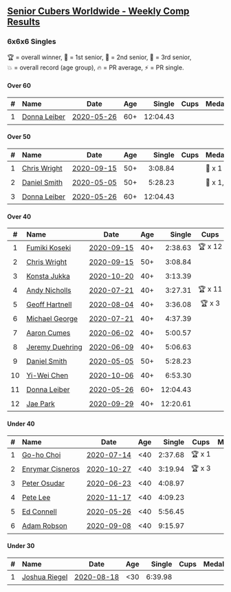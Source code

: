 <style>table {white-space: nowrap;}</style>

## [Senior Cubers Worldwide - Weekly Comp Results](/scw-comp/results/)
### 6x6x6 Singles

<span style="white-space: nowrap;">🏆 = overall winner</span>, <span style="white-space: nowrap;">🥇 = 1st senior</span>, <span style="white-space: nowrap;">🥈 = 2nd senior</span>, <span style="white-space: nowrap;">🥉 = 3rd senior</span>, <span style="white-space: nowrap;">💥 = overall record (age group)</span>, <span style="white-space: nowrap;">🔥 = PR average</span>, <span style="white-space: nowrap;">⚡ = PR single</span>.

#### Over 60

| # | Name | Date | Age | Single | Cups | Medals | Achievements | Video |
| :--: | :-- | :--: | :--: | --: | :--: | :-- | :-- | :-- |
| 1 | [Donna Leiber](../../persons/donna_leiber/666.md) | [2020-05-26](../../results/2020-05-26/666.md) | 60+ | 12:04.43 |  |  | 💥 x 3, ⚡ x 3 | [Desktop](https://www.facebook.com/events/637852836799991/permalink/640054709913137) / [Mobile](https://m.facebook.com/events/637852836799991?view=permalink&id=640054709913137) |

#### Over 50

| # | Name | Date | Age | Single | Cups | Medals | Achievements | Video |
| :--: | :-- | :--: | :--: | --: | :--: | :-- | :-- | :-- |
| 1 | [Chris Wright](../../persons/chris_wright/666.md) | [2020-09-15](../../results/2020-09-15/666.md) | 50+ | 3:08.84 |  | 🥈 x 1 | 💥 x 1, 🔥 x 1, ⚡ x 1 | [Desktop](https://www.facebook.com/christopher.wright.94617999/videos/10157647342012874) / [Mobile](https://m.facebook.com/christopher.wright.94617999/videos/10157647342012874) |
| 2 | [Daniel Smith](../../persons/daniel_smith/666.md) | [2020-05-05](../../results/2020-05-05/666.md) | 50+ | 5:28.23 |  | 🥈 x 1, 🥉 x 2 | 💥 x 1, 🔥 x 1, ⚡ x 1 | [Desktop](https://www.facebook.com/events/557526585195168/permalink/562187611395732) / [Mobile](https://m.facebook.com/events/557526585195168?view=permalink&id=562187611395732) |
| 3 | [Donna Leiber](../../persons/donna_leiber/666.md) | [2020-05-26](../../results/2020-05-26/666.md) | 60+ | 12:04.43 |  |  | 💥 x 3, ⚡ x 3 | [Desktop](https://www.facebook.com/events/637852836799991/permalink/640054709913137) / [Mobile](https://m.facebook.com/events/637852836799991?view=permalink&id=640054709913137) |

#### Over 40

| # | Name | Date | Age | Single | Cups | Medals | Achievements | Video |
| :--: | :-- | :--: | :--: | --: | :--: | :-- | :-- | :-- |
| 1 | [Fumiki Koseki](../../persons/fumiki_koseki/666.md) | [2020-09-15](../../results/2020-09-15/666.md) | 40+ | 2:38.63 | 🏆 x 12 | 🥇 x 12 | 💥 x 2, 🔥 x 2, ⚡ x 2 | [Desktop](https://www.facebook.com/events/655903882008117/permalink/659480474983791) / [Mobile](https://m.facebook.com/events/655903882008117?view=permalink&id=659480474983791) |
| 2 | [Chris Wright](../../persons/chris_wright/666.md) | [2020-09-15](../../results/2020-09-15/666.md) | 50+ | 3:08.84 |  | 🥈 x 1 | 💥 x 1, 🔥 x 1, ⚡ x 1 | [Desktop](https://www.facebook.com/christopher.wright.94617999/videos/10157647342012874) / [Mobile](https://m.facebook.com/christopher.wright.94617999/videos/10157647342012874) |
| 3 | [Konsta Jukka](../../persons/konsta_jukka/666.md) | [2020-10-20](../../results/2020-10-20/666.md) | 40+ | 3:13.39 |  | 🥇 x 1, 🥈 x 6 | 🔥 x 5, ⚡ x 4 | [Desktop](https://www.facebook.com/events/758279974902955/permalink/762043501193269) / [Mobile](https://m.facebook.com/events/758279974902955?view=permalink&id=762043501193269) |
| 4 | [Andy Nicholls](../../persons/andy_nicholls/666.md) | [2020-07-21](../../results/2020-07-21/666.md) | 40+ | 3:27.31 | 🏆 x 11 | 🥇 x 12, 🥈 x 1 | 💥 x 5, 🔥 x 2, ⚡ x 4 | [Desktop](https://www.facebook.com/events/3081159145282455/permalink/3081819258549777) / [Mobile](https://m.facebook.com/events/3081159145282455?view=permalink&id=3081819258549777) |
| 5 | [Geoff Hartnell](../../persons/geoff_hartnell/666.md) | [2020-08-04](../../results/2020-08-04/666.md) | 40+ | 3:36.08 | 🏆 x 3 | 🥇 x 5, 🥈 x 12, 🥉 x 1 | 🔥 x 4, ⚡ x 3 | [Desktop](https://www.facebook.com/events/770016233779888/permalink/771383613643150) / [Mobile](https://m.facebook.com/events/770016233779888?view=permalink&id=771383613643150) |
| 6 | [Michael George](../../persons/michael_george/666.md) | [2020-07-21](../../results/2020-07-21/666.md) | 40+ | 4:37.39 |  | 🥉 x 4 | ⚡ x 7 | [Desktop](https://www.facebook.com/michael.george.545/videos/10214016558128356) / [Mobile](https://m.facebook.com/michael.george.545/videos/10214016558128356) |
| 7 | [Aaron Cumes](../../persons/aaron_cumes/666.md) | [2020-06-02](../../results/2020-06-02/666.md) | 40+ | 5:00.57 |  | 🥈 x 1, 🥉 x 4 | ⚡ x 3 | [Desktop](https://www.facebook.com/events/573401076937046/permalink/574489523494868) / [Mobile](https://m.facebook.com/events/573401076937046?view=permalink&id=574489523494868) |
| 8 | [Jeremy Duehring](../../persons/jeremy_duehring/666.md) | [2020-06-09](../../results/2020-06-09/666.md) | 40+ | 5:06.63 |  | 🥉 x 1 | ⚡ x 2 | [Desktop](https://www.facebook.com/jeremy.duehring/videos/10160093205957846) / [Mobile](https://m.facebook.com/jeremy.duehring/videos/10160093205957846) |
| 9 | [Daniel Smith](../../persons/daniel_smith/666.md) | [2020-05-05](../../results/2020-05-05/666.md) | 50+ | 5:28.23 |  | 🥈 x 1, 🥉 x 2 | 💥 x 1, 🔥 x 1, ⚡ x 1 | [Desktop](https://www.facebook.com/events/557526585195168/permalink/562187611395732) / [Mobile](https://m.facebook.com/events/557526585195168?view=permalink&id=562187611395732) |
| 10 | [Yi-Wei Chen](../../persons/yi_wei_chen/666.md) | [2020-10-06](../../results/2020-10-06/666.md) | 40+ | 6:53.30 |  |  | ⚡ x 1 | [Desktop](https://www.facebook.com/events/2766581680255939/permalink/2769786429935464) / [Mobile](https://m.facebook.com/events/2766581680255939?view=permalink&id=2769786429935464) |
| 11 | [Donna Leiber](../../persons/donna_leiber/666.md) | [2020-05-26](../../results/2020-05-26/666.md) | 60+ | 12:04.43 |  |  | 💥 x 3, ⚡ x 3 | [Desktop](https://www.facebook.com/events/637852836799991/permalink/640054709913137) / [Mobile](https://m.facebook.com/events/637852836799991?view=permalink&id=640054709913137) |
| 12 | [Jae Park](../../persons/jae_park/666.md) | [2020-09-29](../../results/2020-09-29/666.md) | 40+ | 12:20.61 |  | 🥈 x 1 | ⚡ x 1 | [Desktop](https://www.facebook.com/events/427181104911253/permalink/430448351251195) / [Mobile](https://m.facebook.com/events/427181104911253?view=permalink&id=430448351251195) |

#### Under 40

| # | Name | Date | Age | Single | Cups | Medals | Achievements | Video |
| :--: | :-- | :--: | :--: | --: | :--: | :-- | :-- | :-- |
| 1 | [Go-ho Choi](../../persons/go_ho_choi/666.md) | [2020-07-14](../../results/2020-07-14/666.md) | <40 | 2:37.68 | 🏆 x 1 |  | 💥 x 1, 🔥 x 1, ⚡ x 1 | [Desktop](https://www.facebook.com/events/2729568740635198/permalink/2730916483833757) / [Mobile](https://m.facebook.com/events/2729568740635198?view=permalink&id=2730916483833757) |
| 2 | [Enrymar Cisneros](../../persons/enrymar_cisneros/666.md) | [2020-10-27](../../results/2020-10-27/666.md) | <40 | 3:19.94 | 🏆 x 3 |  | 🔥 x 5, ⚡ x 5 | [Desktop](https://www.facebook.com/events/1621959871298390/permalink/1628704757290568) / [Mobile](https://m.facebook.com/events/1621959871298390?view=permalink&id=1628704757290568) |
| 3 | [Peter Osudar](../../persons/peter_osudar/666.md) | [2020-06-23](../../results/2020-06-23/666.md) | <40 | 4:08.97 |  |  | 🔥 x 1, ⚡ x 1 | [Desktop](https://www.facebook.com/events/268636114456043/permalink/276193687033619) / [Mobile](https://m.facebook.com/events/268636114456043?view=permalink&id=276193687033619) |
| 4 | [Pete Lee](../../persons/pete_lee/666.md) | [2020-11-17](../../results/2020-11-17/666.md) | <40 | 4:09.23 |  |  | 🔥 x 4, ⚡ x 6 | [Desktop](https://www.facebook.com/events/385577379164063/permalink/386924259029375) / [Mobile](https://m.facebook.com/events/385577379164063?view=permalink&id=386924259029375) |
| 5 | [Ed Connell](../../persons/ed_connell/666.md) | [2020-05-26](../../results/2020-05-26/666.md) | <40 | 5:56.45 |  |  | ⚡ x 1 | [Desktop](https://www.facebook.com/events/637852836799991/permalink/640361549882453) / [Mobile](https://m.facebook.com/events/637852836799991?view=permalink&id=640361549882453) |
| 6 | [Adam Robson](../../persons/adam_robson/666.md) | [2020-09-08](../../results/2020-09-08/666.md) | <40 | 9:15.97 |  |  | ⚡ x 1 | [Desktop](https://www.facebook.com/100005428097972/videos/1462603357263920) / [Mobile](https://m.facebook.com/100005428097972/videos/1462603357263920) |

#### Under 30

| # | Name | Date | Age | Single | Cups | Medals | Achievements | Video |
| :--: | :-- | :--: | :--: | --: | :--: | :-- | :-- | :-- |
| 1 | [Joshua Riegel](../../persons/joshua_riegel/666.md) | [2020-08-18](../../results/2020-08-18/666.md) | <30 | 6:39.98 |  |  | ⚡ x 2 | [Desktop](https://www.facebook.com/events/3231806576868309/permalink/3239500212765612) / [Mobile](https://m.facebook.com/events/3231806576868309?view=permalink&id=3239500212765612) |


<!-- Global site tag (gtag.js) - Google Analytics -->
<script async src="https://www.googletagmanager.com/gtag/js?id=UA-86348435-3"></script>
<script>window.dataLayer = window.dataLayer || []; function gtag() {dataLayer.push(arguments);} gtag('js', new Date()); gtag('config', 'UA-86348435-3');</script>
